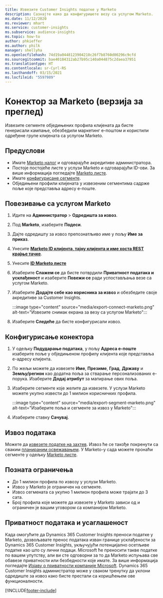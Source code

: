 ```yaml
---
title: Извезите Customer Insights податке у Marketo
description: Сазнајте како да конфигуришете везу са услугом Marketo.
ms.date: 11/12/2020
ms.reviewer: mhart
ms.service: customer-insights
ms.subservice: audience-insights
ms.topic: how-to
author: phkieffer
ms.author: philk
manager: shellyha
ms.openlocfilehash: 74d19a0448123904210c26f7b8760d00296c9cfd
ms.sourcegitcommit: bae40184312ab27b95c140a044875c2daea37951
ms.translationtype: HT
ms.contentlocale: sr-Cyrl-RS
ms.lasthandoff: 03/15/2021
ms.locfileid: "5597989"
---
```

# <a name="connector-for-marketo-preview"></a>Конектор за Marketo (верзија за преглед)

Извезите сегменте обједињених профила клијената да бисте генерисали кампање, обезбедили маркетинг е-поштом и користили одређене групе клијената са услугом Marketo.

## <a name="prerequisites"></a>Предуслови

-   Имате [Marketo налог](https://login.marketo.com/) и одговарајуће акредитиве администратора.
-   Постоје постојеће листе у услузи Marketo и одговарајући ID-ови. За више информација погледајте [Marketo листе](https://docs.marketo.com/display/public/DOCS/Understanding+Static+Lists).
-   Имате [конфигурисане сегменте](segments.md).
-   Обједињени профили клијената у извезеним сегментима садрже поље које представља адресу е-поште.

## <a name="connect-to-marketo"></a>Повезивање са услугом Marketo

1. Идите на **Администратор** > **Одредишта за извоз**.

1. Под **Marketo**, изаберите **Подеси**.

1. Дајте одредишту за извоз препознатљиво име у пољу **Име за приказ**.

1. Унесите **[ Marketo ID клијента, тајну клијента и име хоста REST крајње тачке](https://developers.marketo.com/rest-api/authentication/)**.

1. Унесите **[ID Marketo листе](https://docs.marketo.com/display/public/DOCS/Understanding+Static+Lists)** 

1. Изаберите **Слажем се** да бисте потврдили **Приватност података и усклађеност** и изаберите **Повежи се** ради успостављања везе са услугом Marketo.

1. Изаберите **Додајте себе као корисника за извоз** и обезбедите своје акредитиве за Customer Insights.

   :::image type="content" source="media/export-connect-marketo.png" alt-text="Извезите снимак екрана за везу са услугом Marketo":::

1. Изаберите **Следеће** да бисте конфигурисали извоз.

## <a name="configure-the-connector"></a>Конфигурисање конектора

1. У одељку **Подударање података**, у пољу **Адреса е-поште** изаберите поље у обједињеном профилу клијента које представља е-адресу клијента. 

1. По жељи можете да извезете **Име**, **Презиме**, **Град**, **Државу** и **Земљу/регион** као додатна поља за стварање персонализованих е-порука. Изаберите **Додај атрибут** за мапирање ових поља.

1. Изаберите сегменте које желите да извезете. У услузи Marketo можете укупно извести до 1 милион корисничких профила.

   :::image type="content" source="media/export-segment-marketo.png" alt-text="Изаберите поља и сегменте за извоз у Marketo":::

1. Изаберите ставку **Сачувај**.

## <a name="export-the-data"></a>Извоз података

Можете да [извезете податке на захтев](export-destinations.md). Извоз ће се такође покренути са сваким [планираним освежавањем](system.md#schedule-tab). У Marketo-у сада можете пронаћи сегменте у одељку [Marketo листе](ttps://docs.marketo.com/display/public/DOCS/Understanding+Static+Lists).

## <a name="known-limitations"></a>Позната ограничења

- До 1 милион профила по извозу у услузи Marketo.
- Извоз у Marketo је ограничен на сегменте.
- Извоз сегмената са укупно 1 милион профила може трајати до 3 сата. 
- Број профила које можете да извезете у Marketo зависи од и ограничен је вашим уговором са компанијом Marketo.

## <a name="data-privacy-and-compliance"></a>Приватност података и усаглашеност

Када омогућите да Dynamics 365 Customer Insights преноси податке у Marketo, дозвољавате пренос података изван границе усклађености за Dynamics 365 Customer Insights, укључујући потенцијално осетљиве податке као што су лични подаци. Microsoft ће преносити такве податке по вашем упутству, али ви сте одговорни за то да Marketo испуњава све обавезе приватности или безбедности које имате. За више информација погледајте [Изјаву о приватности компаније Microsoft](https://go.microsoft.com/fwlink/?linkid=396732).
Dynamics 365 Customer Insights администратор може у сваком тренутку да уклони одредиште за извоз како бисте престали са коришћењем ове функционалности.


[!INCLUDE[footer-include](../includes/footer-banner.md)]